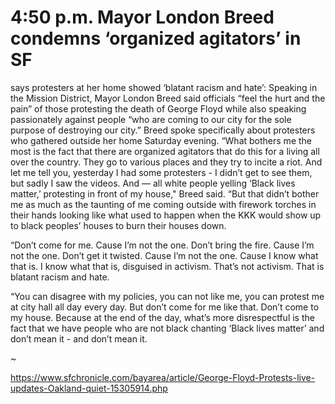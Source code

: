 4:50 p.m. Mayor London Breed condemns ‘organized agitators’ in SF
=================================================================

says protesters at her home showed ‘blatant racism and hate’: Speaking
in the Mission District, Mayor London Breed said officials “feel the
hurt and the pain” of those protesting the death of George Floyd while
also speaking passionately against people “who are coming to our city
for the sole purpose of destroying our city.” Breed spoke specifically
about protesters who gathered outside her home Saturday evening. “What
bothers me the most is the fact that there are organized agitators
that do this for a living all over the country. They go to various
places and they try to incite a riot. And let me tell you, yesterday I
had some protesters - I didn’t get to see them, but sadly I saw the
videos. And — all white people yelling ‘Black lives matter,’
protesting in front of my house," Breed said. “But that didn’t bother
me as much as the taunting of me coming outside with firework torches
in their hands looking like what used to happen when the KKK would
show up to black peoples’ houses to burn their houses down.

“Don’t come for me. Cause I’m not the one. Don’t bring the fire. Cause
I’m not the one. Don’t get it twisted. Cause I’m not the one. Cause I
know what that is. I know what that is, disguised in activism. That’s
not activism. That is blatant racism and hate.

“You can disagree with my policies, you can not like me, you can
protest me at city hall all day every day. But don’t come for me like
that. Don’t come to my house. Because at the end of the day, what’s
more disrespectful is the fact that we have people who are not black
chanting ‘Black lives matter’ and don’t mean it - and don’t mean it.

~

https://www.sfchronicle.com/bayarea/article/George-Floyd-Protests-live-updates-Oakland-quiet-15305914.php
